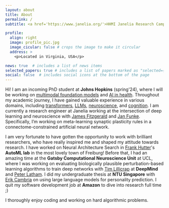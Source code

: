 ```yaml
---
layout: about
title: About
permalink: /
subtitle: <a href='https://www.janelia.org/'>HHMI Janelia Research Campus</a>. 

profile:
  align: right
  image: profile_pic.jpg
  image_cicular: false # crops the image to make it circular
  address: >
    <p>Located in Virginia, USA</p>

news: true  # includes a list of news items
selected_papers: true # includes a list of papers marked as "selected={true}"
social: false  # includes social icons at the bottom of the page
---
```



Hi! I am an incoming PhD student at **Johns Hopkins** (spring'24), where I will be working on <ins>multimodal foundation models</ins> and <ins>AI in health</ins>. Throughout my academic journey, I have gained valuable experience in various domains, including <ins>transformers</ins>, <ins>LLMs</ins>, <ins>neuroscience</ins>, and <ins>cognition</ins>. I am currently a research engineer at Janelia working at the intersection of deep learning and neuroscience with [James Fitzgerald](https://scholar.google.com/citations?hl=en&user=0G6AMtcAAAAJ&view_op=list_works) and [Jan Funke](https://scholar.google.com/citations?hl=en&user=7rqAapgAAAAJ&view_op=list_works). Specifically, I’m working on meta-learning synaptic plasticity rules in a connectome-constrained artificial neural network.

I am very fortunate to have gotten the opportunity to work with brilliant researchers, who have really inspired me and shaped my attitude towards research. I have worked on Neural Architecture Search in [Frank Hutter](https://scholar.google.com/citations?user=YUrxwrkAAAAJ&hl=en)'s **AutoML lab** in the most lovely town of Freiburg! Before that, I had an amazing time at the **Gatsby Computational Neuroscience Unit** at UCL, where I was working on evaluating biologically plausible perturbation-based learning algorithms to train deep networks with [Tim Lillicrap](https://scholar.google.com/citations?user=htPVdRMAAAAJ&hl) at **DeepMind** and [Peter Latham](https://scholar.google.com/citations?user=wmqntyEAAAAJ&hl=en). I did my undergraduate thesis at **NTU Singapore** with [Erik Cambria](https://scholar.google.com/citations?user=ilSYpW0AAAAJ&hl=en) on using large language models for personality prediction. I quit my software development job at **Amazon** to dive into research full time ;)

I thoroughly enjoy coding and working on hard algorithmic problems.